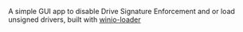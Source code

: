 A simple GUI app to disable Drive Signature Enforcement and or load unsigned drivers, built with [winio-loader](https://github.com/Alice42069/winio-loader)